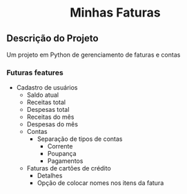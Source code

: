 <h1 align="Center"> Minhas Faturas </h1>

## Descrição do Projeto
Um projeto em Python de gerenciamento de faturas e contas

### Futuras features

 - Cadastro de usuários
    - Saldo atual
    - Receitas total
    - Despesas total
    - Receitas do mês
    - Despesas do mês
    - Contas
        - Separação de tipos de contas
            - Corrente
            - Poupança
            - Pagamentos
    - Faturas de cartões de crédito
        - Detalhes
        - Opção de colocar nomes nos itens da fatura
